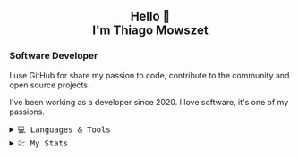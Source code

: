 <h2 align="center"> Hello 👋 <br>
 I'm Thiago Mowszet</h2>
<h3 align="left">Software Developer</h3>

<p>

  I use GitHub for share my passion to code, contribute to the community and open source projects.

  I've been working as a developer since 2020. I love software, it's one of my passions.

</p>


<details>
<summary><samp> 💻 Languages & Tools </samp> </summary>
<p align="left">

<!-- My languages -->
![HTML5](https://img.shields.io/badge/html5-%23E34F26.svg?style=for-the-badge&logo=html5&logoColor=white)
![CSS3](https://img.shields.io/badge/css3-%231572B6.svg?style=for-the-badge&logo=css3&logoColor=white)
![JavaScript](https://img.shields.io/badge/javascript-%23323330.svg?style=for-the-badge&logo=javascript&logoColor=%23F7DF1E)
![TypeScript](https://img.shields.io/badge/typescript-%23007ACC.svg?style=for-the-badge&logo=typescript&logoColor=white)
![Python](https://img.shields.io/badge/python-3670A0?style=for-the-badge&logo=python&logoColor=ffdd54)
![Go](https://img.shields.io/badge/go-%2300ADD8.svg?style=for-the-badge&logo=go&logoColor=white)

<!-- Databases -->
![MySQL](https://img.shields.io/badge/mysql-%2300f.svg?style=for-the-badge&logo=mysql&logoColor=white)
![Postgres](https://img.shields.io/badge/postgres-%23316192.svg?style=for-the-badge&logo=postgresql&logoColor=white)
![MongoDB](https://img.shields.io/badge/MongoDB-%234ea94b.svg?style=for-the-badge&logo=mongodb&logoColor=white)

<!-- Scrum Methodologies -->
![Confluence](https://img.shields.io/badge/confluence-%23172BF4.svg?style=for-the-badge&logo=confluence&logoColor=white)
![Jira](https://img.shields.io/badge/jira-%230A0FFF.svg?style=for-the-badge&logo=jira&logoColor=white)

<!-- Containers -->
![Git](https://img.shields.io/badge/git-%23F05033.svg?style=for-the-badge&logo=git&logoColor=white)
![Docker](https://img.shields.io/badge/docker-%230db7ed.svg?style=for-the-badge&logo=docker&logoColor=white)

<!-- BEST IDE EVER -->
![Neovim](https://img.shields.io/badge/NeoVim-%2357A143.svg?&style=for-the-badge&logo=neovim&logoColor=white)

</p>
</details>


<details>
<summary> <samp> 💹 My Stats </samp></summary>
<p>
<br>
<img alt="Thiago Mowszet GitHub Stats"
src="https://github-readme-stats.vercel.app/api/top-langs/?username=thiagomowszet&layout=compact&theme=transparent" />
<img src="https://github-readme-stats.vercel.app/api?username=thiagomowszet&layout=compact&theme=transparent"/></p>
</p>
</details>


<div align="right">
